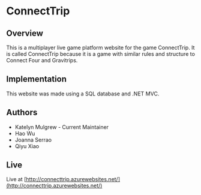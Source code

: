 # ConnectTrip

## Overview

This is a multiplayer live game platform website for the game ConnectTrip.  It is called ConnectTrip because it is a game with similar rules and structure to Connect Four and Gravitrips.

## Implementation

This website was made using a SQL database and .NET MVC.

## Authors

* Katelyn Mulgrew - Current Maintainer
* Hao Wu
* Joanna Serrao
* Qiyu Xiao


## Live

Live at [http://connecttrip.azurewebsites.net/](http://connecttrip.azurewebsites.net/)

